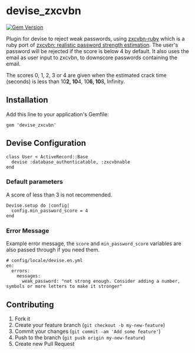 # devise_zxcvbn

[![Gem Version](https://badge.fury.io/rb/devise_zxcvbn.png)](http://badge.fury.io/rb/devise_zxcvbn)

Plugin for devise to reject weak passwords, using [zxcvbn-ruby](https://github.com/envato/zxcvbn-ruby) which is a ruby port of [zxcvbn: realistic password strength estimation](https://tech.dropbox.com/2012/04/zxcvbn-realistic-password-strength-estimation/). 
The user's password will be rejected if the score is below 4 by default. It also uses the email as user input to zxcvbn, to downscore passwords containing the email.

The scores 0, 1, 2, 3 or 4 are given when the estimated crack time (seconds) is less than 10**2, 10**4, 10**6, 10**8, Infinity.

## Installation

Add this line to your application's Gemfile:

    gem 'devise_zxcvbn'


## Devise Configuration

    class User < ActiveRecord::Base
      devise :database_authenticatable, :zxcvbnable
    end

### Default parameters

A score of less than 3 is not recommended.

    Devise.setup do |config|
      config.min_password_score = 4
    end

### Error Message

Example error message, the `score` and `min_password_score` variables are also passed through if you need them.

    # config/locale/devise.en.yml
    en:
      errors:
        messages:
          weak_password: "not strong enough. Consider adding a number, symbols or more letters to make it stronger"


## Contributing

1. Fork it
2. Create your feature branch (`git checkout -b my-new-feature`)
3. Commit your changes (`git commit -am 'Add some feature'`)
4. Push to the branch (`git push origin my-new-feature`)
5. Create new Pull Request

